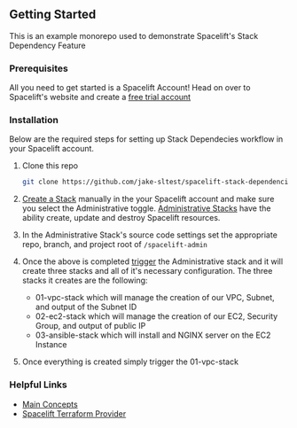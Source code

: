 <!-- GETTING STARTED -->
## Getting Started

This is an example monorepo used to demonstrate Spacelift's Stack Dependency Feature


### Prerequisites

All you need to get started is a Spacelift Account! Head on over to Spacelift's website and create a [free trial account](https://spacelift.io/free-trial)

### Installation

Below are the required steps for setting up Stack Dependecies workflow in your Spacelift account.

1. Clone this repo
   ```sh
   git clone https://github.com/jake-sltest/spacelift-stack-dependencies.git
   ```
2. [Create a Stack](https://docs.spacelift.io/concepts/stack/creating-a-stack#creating-a-stack) manually in the your Spacelift account and make sure you select the Administrative toggle. [Administrative Stacks](https://docs.spacelift.io/concepts/stack/stack-settings#administrative) have the ability create, update and destroy Spacelift resources.

3. In the Administrative Stack's source code settings set the appropriate repo, branch, and project root of `/spacelift-admin`

4. Once the above is completed [trigger](https://docs.spacelift.io/concepts/run/tracked.html#triggering-manually) the Administrative stack and it will create three stacks and all of it's necessary configuration. The three stacks it creates are the following:
    * 01-vpc-stack which will manage the creation of our VPC, Subnet, and output of the Subnet ID
    * 02-ec2-stack which will manage the creation of our EC2, Security Group, and output of public IP
    * 03-ansible-stack which will install and NGINX server on the EC2 Instance
5. Once everything is created simply trigger the 01-vpc-stack


### Helpful Links
* [Main Concepts](https://docs.spacelift.io/getting-started#introduction-to-main-concepts)
* [Spacelift Terraform Provider](https://registry.terraform.io/providers/spacelift-io/spacelift/latest/docs)